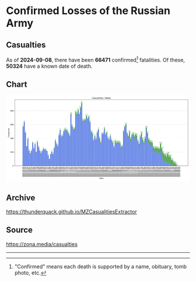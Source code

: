 
# Confirmed Losses of the Russian Army

## Casualties

As of **2024-09-08**, there have been **66471** confirmed[^1] fatalities.
Of these, **50324** have a known date of death.

## Chart

![7-Day Intervals Bar Chart](./docs/7days.svg)

## Archive

https://thunderquack.github.io/MZCasualitiesExtractor

## Source

https://zona.media/casualties

---

[^1]: "Confirmed" means each death is supported by a name, obituary, tomb photo, etc.
